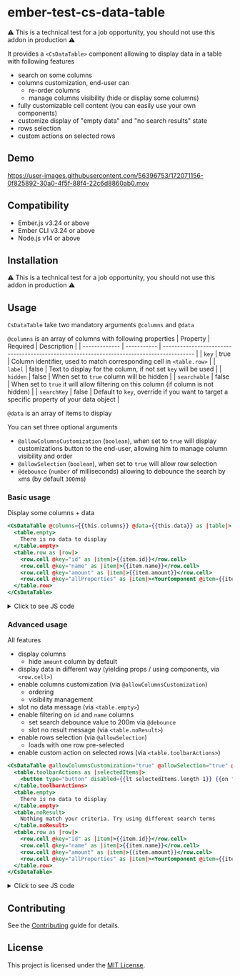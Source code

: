 # ember-test-cs-data-table

:warning: This is a technical test for a job opportunity, you should not use this addon in production :warning:

It provides a `<CsDataTable>` component allowing to display data in a table with following features
- search on some columns
- columns customization, end-user can
  - re-order columns
  - manage columns visibility (hide or display some columns)
- fully customizable cell content (you can easily use your own components)
- customize display of "empty data" and "no search results" state
- rows selection
- custom actions on selected rows

## Demo

https://user-images.githubusercontent.com/56396753/172071156-0f825892-30a0-4f5f-88f4-22c6d8860ab0.mov


## Compatibility

* Ember.js v3.24 or above
* Ember CLI v3.24 or above
* Node.js v14 or above


## Installation

:warning: This is a technical test for a job opportunity, you should not use this addon in production :warning:

## Usage

`CsDataTable` take two mandatory arguments `@columns` and `@data`

`@columns` is an array of columns with following properties
| Property      | Required    | Description                                                                               |
| ------------- | ----------- | ----------------------------------------------------------------------------------------- |
| `key`         | true        | Column identifier, used to match corresponding cell in `<table.row>`                      |
| `label`       | false       | Text to display for the column, if not set `key` will be used                             |
| `hidden`      | false       | When set to `true` column will be hidden                                                  |
| `searchable`  | false       | When set to `true` it will allow filtering on this column (if column is not hidden)         |
| `searchKey`   | false       | Default to `key`, override if you want to target a specific property of your data object  |

`@data` is an array of items to display

You can set three optional arguments
- `@allowColumnsCustomization` (`boolean`), when set to `true` will display customizations button to the end-user, allowing him to manage column visibility and order
- `@allowSelection` (`boolean`), when set to `true` will allow row selection
- `@debounce` (`number` of milliseconds) allowing to debounce the search by `x`ms (by default `300`ms)

### Basic usage

Display some columns + data
```hbs
<CsDataTable @columns={{this.columns}} @data={{this.data}} as |table|>
  <table.empty>
    There is no data to display
  </table.empty>
  <table.row as |row|>
    <row.cell @key="id" as |item|>{{item.id}}</row.cell>
    <row.cell @key="name" as |item|>{{item.name}}</row.cell>
    <row.cell @key="amount" as |item|>{{item.amount}}</row.cell>
    <row.cell @key="allProperties" as |item|><YourComponent @item={{item}} /></row.cell>
  </table.row>
</CsDataTable>
```

<details><summary>Click to see JS code</summary>

```js
import Component from '@glimmer/component';

export default class ExampleComponent extends Component {
  get columns() {
    return [
      {
        key: 'id',
        label: 'ID',
      },
      {
        key: 'name',
        label: 'Name',
      },
      {
        key: 'amount',
        label: 'Amount',
      },
      {
        key: 'allProperties',
      },
    ];
  }

  get data() {
    return [
      {
        id: 1,
        name: 'Name 1',
        amount: 10,
      },
      {
        id: 2,
        name: 'Name 2',
        amount: 20,
      },
    ];
  }
}
```
</details>

### Advanced usage

All features
- display columns
  - hide `amount` column by default 
- display data in different way (yielding props / using components, via `<row.cell>`)
- enable columns customization (via `@allowColumnsCustomization`)
  - ordering
  - visibility management
- slot no data message (via `<table.empty>`)
- enable filtering on `id` and `name` columns
  - set search debounce value to 200m via `@debounce`
  - slot no result message (via `<table.noResult>`)
- enable rows selection (via `@allowSelection`)
  - loads with one row pre-selected
- enable custom action on selected rows (via `<table.toolbarActions>`)

```hbs
<CsDataTable @allowColumnsCustomization="true" @allowSelection="true" @columns={{this.columns}} @data={{this.data}} @debounce="100" as |table|>
  <table.toolbarActions as |selectedItems|>
    <button type="button" disabled={{lt selectedItems.length 1}} {{on "click" (fn this.myAction selectedItems)}}>My action on selected items</button>
  </table.toolbarActions>
  <table.empty>
    There is no data to display
  </table.empty>
  <table.noResult>
    Nothing match your criteria. Try using different search terms
  </table.noResult>
  <table.row as |row|>
    <row.cell @key="id" as |item|>{{item.id}}</row.cell>
    <row.cell @key="name" as |item|>{{item.name}}</row.cell>
    <row.cell @key="amount" as |item|>{{item.amount}}</row.cell>
    <row.cell @key="allProperties" as |item|><YourComponent @item={{item}} /></row.cell>
  </table.row>
</CsDataTable>
```

<details><summary>Click to see JS code</summary>

```js
import Component from '@glimmer/component';
import { action } from '@ember/object';

export default class ExampleComponent extends Component {
  get columns() {
    return [
      {
        key: 'id',
        label: 'ID',
        searchable: true,
      },
      {
        key: 'name',
        label: 'Name',
        searchable: true,
      },
      {
        key: 'amount',
        label: 'Amount',
        hidden: true,
      },
      {
        key: 'allProperties',
      },
    ];
  }

  get data() {
    return [
      {
        id: 1,
        name: 'Name 1',
        amount: 10,
      },
      {
        id: 2,
        name: 'Name 2',
        amount: 20,
        _selected: true,
      },
    ];
  }
	
	@action
  myAction(selectedItems) {
    console.log('selectedItems', selectedItems)
  }
}
```
</details>

## Contributing

See the [Contributing](CONTRIBUTING.md) guide for details.


## License

This project is licensed under the [MIT License](LICENSE.md).

